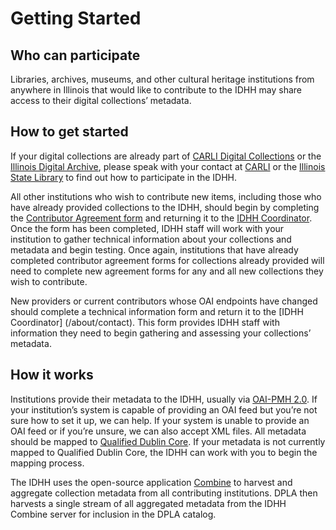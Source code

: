 # Getting Started

## Who can participate

Libraries, archives, museums, and other cultural heritage institutions from anywhere in Illinois that would like to contribute to the IDHH may share access to their digital collections’ metadata.

## How to get started

If your digital collections are already part of [CARLI Digital Collections](https://collections.carli.illinois.edu/) or the [Illinois Digital Archive](http://www.idaillinois.org/), please speak with your contact at [CARLI](https://www.carli.illinois.edu/) or the [Illinois State Library](https://www.cyberdriveillinois.com/departments/library/) to find out how to participate in the IDHH.

All other institutions who wish to contribute new items, including those who have already provided collections to the IDHH, should begin by completing the [Contributor Agreement form](https://uofi.box.com/s/jbtvvhfs0tdsipjffbayqyq159tcxxjp) and returning it to the [IDHH Coordinator](/about/contact). Once the form has been completed, IDHH staff will work with your institution to gather technical information about your collections and metadata and begin testing. Once again, institutions that have already completed contributor agreement forms for collections already provided will need to complete new agreement forms for any and all new collections they wish to contribute.

New providers or current contributors whose OAI endpoints have changed should complete a technical information form and return it to the [IDHH Coordinator] (/about/contact). This form provides IDHH staff with information they need to begin gathering and assessing your collections’ metadata.

## How it works

Institutions provide their metadata to the IDHH, usually via [OAI-PMH 2.0](http://www.openarchives.org/pmh/). If your institution’s system is capable of providing an OAI feed but you’re not sure how to set it up, we can help. If your system is unable to provide an OAI feed or if you’re unsure, we can also accept XML files. All metadata should be mapped to [Qualified Dublin Core](http://www.dublincore.org/specifications/dublin-core/dcmi-terms/). If your metadata is not currently mapped to Qualified Dublin Core, the IDHH can work with you to begin the mapping process.

The IDHH uses the open-source application [Combine](https://combine.readthedocs.io/en/master/) to harvest and aggregate collection metadata from all contributing institutions. DPLA then harvests a single stream of all aggregated metadata from the IDHH Combine server for inclusion in the DPLA catalog.
